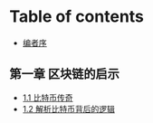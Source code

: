 # Table of contents

* [编者序](README.md)

## 第一章 区块链的启示 <a id="chapter01"></a>

* [1.1 比特币传奇](chapter01/1.1-bi-te-bi-chuan-qi.md)
* [1.2 解析比特币背后的逻辑](chapter01/untitled-1.md)

